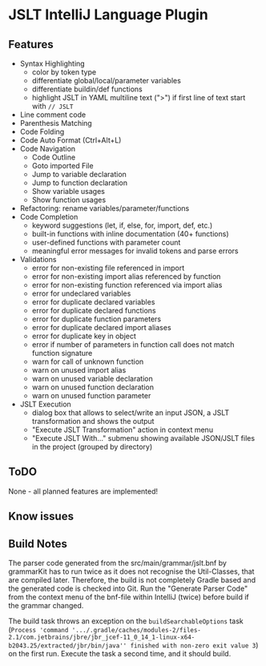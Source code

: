 # JSLT IntelliJ Language Plugin

## Features

* Syntax Highlighting
  * color by token type
  * differentiate global/local/parameter variables
  * differentiate buildin/def functions
  * highlight JSLT in YAML multiline text (">") if first line of text start with `// JSLT`
* Line comment code 
* Parenthesis Matching
* Code Folding
* Code Auto Format (Ctrl+Alt+L)
* Code Navigation
  * Code Outline
  * Goto imported File
  * Jump to variable declaration
  * Jump to function declaration
  * Show variable usages
  * Show function usages
* Refactoring: rename variables/parameter/functions
* Code Completion
  * keyword suggestions (let, if, else, for, import, def, etc.)
  * built-in functions with inline documentation (40+ functions)
  * user-defined functions with parameter count
  * meaningful error messages for invalid tokens and parse errors
* Validations
  * error for non-existing file referenced in import
  * error for non-existing import alias referenced by function
  * error for non-existing function referenced via import alias
  * error for undeclared variables
  * error for duplicate declared variables
  * error for duplicate declared functions
  * error for duplicate function parameters
  * error for duplicate declared import aliases
  * error for duplicate key in object
  * error if number of parameters in function call does not match function signature
  * warn for call of unknown function
  * warn on unused import alias
  * warn on unused variable declaration
  * warn on unused function declaration
  * warn on unused function parameter
* JSLT Execution
  * dialog box that allows to select/write an input JSON, a JSLT transformation and shows the output
  * "Execute JSLT Transformation" action in context menu
  * "Execute JSLT With..." submenu showing available JSON/JSLT files in the project (grouped by directory)

## ToDO

None - all planned features are implemented!

## Know issues


## Build Notes

The parser code generated from the src/main/grammar/jslt.bnf by grammarKit has to run twice as it does not recognise the Util-Classes, that are compiled later.
Therefore, the build is not completely Gradle based and the generated code is checked into Git.
Run the "Generate Parser Code" from the context menu of the bnf-file within IntelliJ (twice) before build if the grammar changed.

The build task throws an exception on the `buildSearchableOptions` task (`Process 'command '.../.gradle/caches/modules-2/files-2.1/com.jetbrains/jbre/jbr_jcef-11_0_14_1-linux-x64-b2043.25/extracted/jbr/bin/java'' finished with non-zero exit value 3`) on the first run.
Execute the task a second time, and it should build.